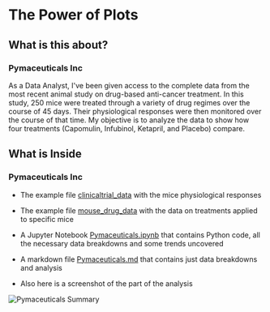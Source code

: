 # The Power of Plots

## What is this about?

### Pymaceuticals Inc

As a Data Analyst, I've been given access to the complete data from the most recent animal study on drug-based anti-cancer treatment. In this study, 250 mice were treated through a variety of drug regimes over the course of 45 days. Their physiological responses were then monitored over the course of that time. My objective is to analyze the data to show how four treatments (Capomulin, Infubinol, Ketapril, and Placebo) compare.

## What is Inside

### Pymaceuticals Inc

- The example file [clinicaltrial_data](Input/clinicaltrial_data) with the mice physiological responses

- The example file [mouse_drug_data](Input/mouse_drug_data) with the data on treatments applied to specific mice
  
- A Jupyter Notebook [Pymaceuticals.ipynb](Code/Pymaceuticals.ipynb) that contains Python code, all the necessary data breakdowns and some trends uncovered

- A markdown file [Pymaceuticals.md](Output/Pymaceuticals.md) that contains just data breakdowns and analysis
  
- Also here is a screenshot of the part of the analysis

![Pymaceuticals Summary](Screenshots/Pymaceuticals.png)
